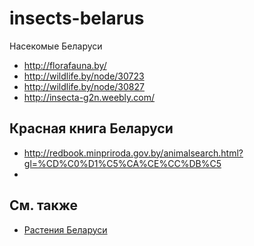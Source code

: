 # insects-belarus

Насекомые Беларуси

* http://florafauna.by/
* http://wildlife.by/node/30723
* http://wildlife.by/node/30827
* http://insecta-g2n.weebly.com/

## Красная книга Беларуси

* http://redbook.minpriroda.gov.by/animalsearch.html?gl=%CD%C0%D1%C5%CA%CE%CC%DB%C5
*

## См. также

* [Растения Беларуси](http://hbc.bas-net.by/plantae/)
